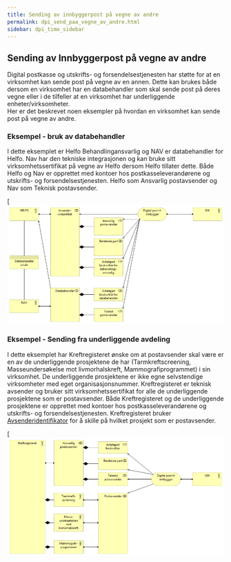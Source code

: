 ```yaml
---
title: Sending av innbyggerpost på vegne av andre
permalink: dpi_send_paa_vegne_av_andre.html
sidebar: dpi_timo_sidebar
---
```


<!-- ![](/images/dpi/underarbeide.png) -->

## Sending av Innbyggerpost på vegne av andre

Digital postkasse og utskrifts- og forsendelsestjenesten har støtte for at en virksomhet kan sende
post på vegne av en annen. Dette kan brukes både dersom en virksomhet har en databehandler som skal
sende post på deres vegne eller i de tilfeller at en virksomhet har underliggende enheter/virksomheter.  
Her er det beskrevet noen eksempler på hvordan en virksomhet kan sende post på vegne av andre.

### Eksempel - bruk av databehandler

I dette eksemplet er Helfo Behandlingansvarlig og NAV er databehandler for Helfo. Nav har den tekniske integrasjonen og kan bruke sitt
virksomhetssertifikat på vegne av Helfo dersom Helfo tillater dette. Både Helfo og Nav er opprettet med kontoer hos postkasseleverandørene og utskrifts- og forsendelsestjenesten. Helfo som Ansvarlig postavsender og Nav som Teknisk postavsender.

[![Bruk av databehandler](/images/helfo_eksempel.png)

### Eksempel - Sending fra underliggende avdeling

I dette eksemplet har Kreftregisteret ønske om at postavsender skal være er en av de underliggende prosjektene de har (Tarmkreftscreening,
Masseundersøkelse mot livmorhalskreft, Mammografiprogrammet) i sin virksomhet. De underliggende prosjektene er ikke egne selvstendige virksomheter med
eget organisasjonsnummer. Kreftregisteret er teknisk avsender og bruker sitt virksomhetssertifikat for alle de underliggende prosjektene som er postavsender. Både Kreftregisteret og de underliggende prosjektene er opprettet med kontoer hos postkasseleverandørene og utskrifts- og forsendelsestjenesten. Kreftregisteret bruker [Avsenderidentifikator]({{site.baseurl}}/resources/begrep/sikkerDigitalPost/begrep/avsenderidentifikator) for å skille på hvilket prosjekt som er postavsender.

[![Bruk av avsenderidentifikator](/resources/begrep/sikkerDigitalPost/forretningslag/kreftregister_eksempel.png)



